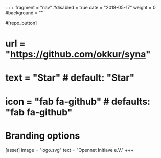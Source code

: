 +++
fragment = "nav"
#disabled = true
date = "2018-05-17"
weight = 0
#background = ""

#[repo_button]
# url = "https://github.com/okkur/syna"
#  text = "Star" # default: "Star"
# icon = "fab fa-github" # defaults: "fab fa-github"

# Branding options
[asset]
  image = "logo.svg"
  text = "Opennet Initiave e.V."
+++
